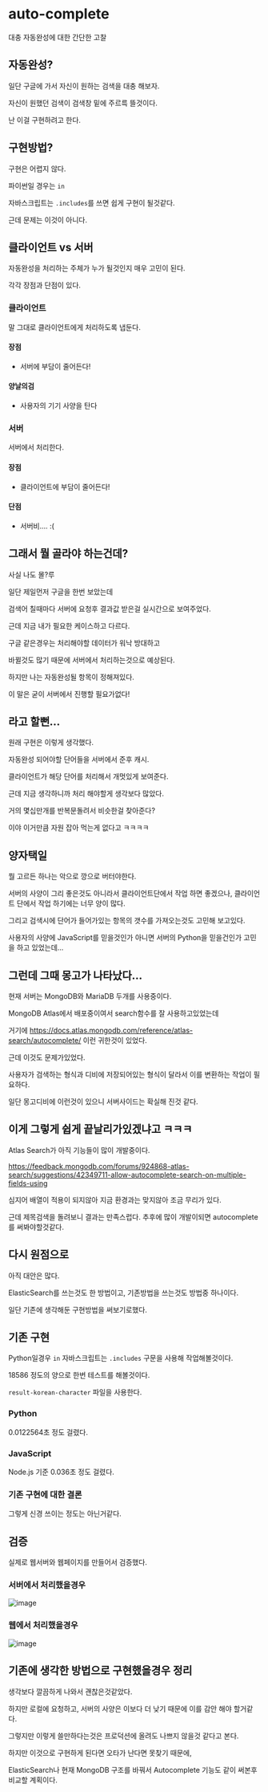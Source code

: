 # auto-complete

대충 자동완성에 대한 간단한 고찰

## 자동완성?

일단 구글에 가서 자신이 원하는 검색을 대충 해보자.

자신이 원했던 검색이 검색창 밑에 주르륵 뜰것이다.

난 이걸 구현하려고 한다.

## 구현방법?

구현은 어렵지 않다.

파이썬일 경우는 ``in``

자바스크립트는 ``.includes``를 쓰면 쉽게 구현이 될것같다.

근데 문제는 이것이 아니다.

## 클라이언트 vs 서버

자동완성을 처리하는 주체가 누가 될것인지 매우 고민이 된다.

각각 장점과 단점이 있다.

### 클라이언트

말 그대로 클라이언트에게 처리하도록 냅둔다.

#### 장점

* 서버에 부담이 줄어든다!

#### 양날의검

* 사용자의 기기 사양을 탄다

### 서버

서버에서 처리한다.

#### 장점

* 클라이언트에 부담이 줄어든다!

#### 단점

* 서버비.... :(

## 그래서 뭘 골라야 하는건데?

사실 나도 몰?루

일단 제일먼저 구글을 한번 보았는데

검색어 칠때마다 서버에 요청후 결과값 받은걸 실시간으로 보여주었다.

근데 지금 내가 필요한 케이스하고 다르다.

구글 같은경우는 처리해야할 데이터가 워낙 방대하고

바뀔것도 많기 때문에 서버에서 처리하는것으로 예상된다.

하지만 나는 자동완성될 항목이 정해져있다.

이 말은 굳이 서버에서 진행할 필요가없다!

## 라고 할뻔...

원래 구현은 이렇게 생각했다.

자동완성 되어야할 단어들을 서버에서 준후 캐시.

클라이언트가 해당 단어를 처리해서 개멋있게 보여준다.

근데 지금 생각하니까 처리 해야할게 생각보다 많았다.

거의 몇십만개를 반복문돌려서 비슷한걸 찾아준다?

이야 이거만큼 자원 잡아 먹는게 없다고 ㅋㅋㅋㅋ

## 양자택일

뭘 고르든 하나는 악으로 깡으로 버터야한다.

서버의 사양이 그리 좋은것도 아니라서 클라이언트단에서 작업 하면 좋겠으나, 클라이언트 단에서 작업 하기에는 너무 양이 많다.

그리고 검색시에 단어가 들어가있는 항목의 갯수를 가져오는것도 고민해 보고있다.

사용자의 사양에 JavaScript를 믿을것인가 아니면 서버의 Python을 믿을건인가 고민을 하고 있었는데...

## 그런데 그때 몽고가 나타났다...

현재 서버는 MongoDB와 MariaDB 두개를 사용중이다.

MongoDB Atlas에서 배포중이여서 search함수를 잘 사용하고있었는데

거기에 https://docs.atlas.mongodb.com/reference/atlas-search/autocomplete/ 이런 귀한것이 있었다.

근데 이것도 문제가있었다.

사용자가 검색하는 형식과 디비에 저장되어있는 형식이 달라서 이를 변환하는 작업이 필요하다.

일단 몽고디비에 이런것이 있으니 서버사이드는 확실해 진것 같다.

## 이게 그렇게 쉽게 끝날리가있겠냐고 ㅋㅋㅋ

Atlas Search가 아직 기능들이 많이 개발중이다.

https://feedback.mongodb.com/forums/924868-atlas-search/suggestions/42349711-allow-autocomplete-search-on-multiple-fields-using

심지어 배열이 적용이 되지않아 지금 환경과는 맞지않아 조금 무리가 있다.

근데 제목검색을 돌려보니 결과는 만족스럽다. 추후에 많이 개발이되면 autocomplete를 써봐야할것같다.

## 다시 원점으로

아직 대안은 많다.

ElasticSearch를 쓰는것도 한 방법이고, 기존방법을 쓰는것도 방법중 하나이다.

일단 기존에 생각해둔 구현방법을 써보기로했다.

## 기존 구현

Python일경우 ``in`` 자바스크립트는 ``.includes`` 구문을 사용해 작업해볼것이다.

18586 정도의 양으로 한번 테스트를 해볼것이다.

``result-korean-character`` 파일을 사용한다.

### Python

0.0122564초 정도 걸렸다.

### JavaScript

Node.js 기준 0.036초 정도 걸렸다.

### 기존 구현에 대한 결론

그렇게 신경 쓰이는 정도는 아닌거같다.

## 검증

실제로 웹서버와 웹페이지를 만들어서 검증했다.

### 서버에서 처리했을경우

![image](static/server.gif)

### 웹에서 처리했을경우

![image](static/web.gif)

## 기존에 생각한 방법으로 구현했을경우 정리

생각보다 깔끔하게 나와서 괜찮은것같았다.

하지만 로컬에 요청하고, 서버의 사양은 이보다 더 낮기 때문에 이를 감안 해야 할거같다.

그렇지만 이렇게 쓸만하다는것은 프로덕션에 올려도 나쁘지 않을것 같다고 본다.

하지만 이것으로 구현하게 된다면 오타가 난다면 못찾기 때문에,

ElasticSearch나 현재 MongoDB 구조를 바꿔서 Autocomplete 기능도 같이 써본후 비교할 계획이다.
